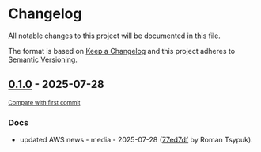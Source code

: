 # Changelog

All notable changes to this project will be documented in this file.

The format is based on [Keep a Changelog](http://keepachangelog.com/en/1.0.0/)
and this project adheres to [Semantic Versioning](http://semver.org/spec/v2.0.0.html).

<!-- insertion marker -->
## [0.1.0](https://github.com/tsypuk/aws-news/releases/tag/ver-2025-07-280.1.0) - 2025-07-28

<small>[Compare with first commit](https://github.com/tsypuk/aws-news/compare/4c77e694f61242a283f8b8a5f4613aa7f2ebe887...ver-2025-07-28)</small>

### Docs

- updated AWS news - media - 2025-07-28 ([77ed7df](https://github.com/tsypuk/aws-news/commit/77ed7df4956b97307bdf484d9f72572a2135d50d) by Roman Tsypuk).


